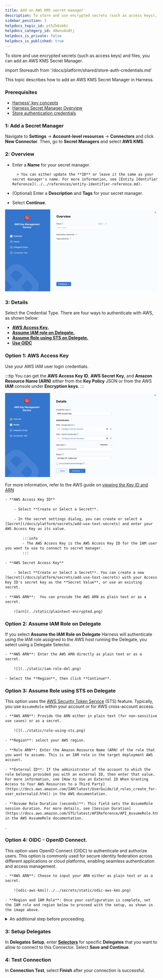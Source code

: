 ```yaml
---
title: Add an AWS KMS secret manager
description: To store and use encrypted secrets (such as access keys), you can add an AWS KMS Secrets Manager.
sidebar_position: 3
helpdocs_topic_id: pt52h8sb6z
helpdocs_category_id: 48wnu4u0tj
helpdocs_is_private: false
helpdocs_is_published: true
---
```


To store and use encrypted secrets (such as access keys) and files, you can add an AWS KMS Secret Manager.

import Storeauth from '/docs/platform/shared/store-auth-credentials.md'

<Storeauth />

This topic describes how to add an AWS KMS Secret Manager in Harness.

### Prerequisites

* [Harness' key concepts](/docs/platform/get-started/key-concepts.md)
* [Harness Secret Manager Overview](/docs/platform/secrets/secrets-management/harness-secret-manager-overview)
* [Store authentication credentials](/docs/platform/secrets/secrets-management/store-authentication-credentials)

### 1: Add a Secret Manager

Navigate to **Settings** → **Account-level resources** → **Connectors** and click **New Connector**. Then, go to **Secret Managers** and select **AWS KMS**. 

### 2: Overview

- Enter a **Name** for your secret manager.

        > You can either update the **ID** or leave it the same as your secret manager's name. For more information, see [Entity Identifier Reference](../../references/entity-identifier-reference.md).

- (Optional) Enter a **Description** and **Tags** for your secret manager.

- Select **Continue**.

![](../../secrets/static/add-an-aws-kms-secrets-manager-53.png)

### 3: Details

Select the Credential Type. There are four ways to authenticate with AWS, as shown below:

- [**AWS Access Key.**](#option-1-aws-access-key)
- [**Assume IAM role on Delegate.**](#option-2-assume-iam-role-on-delegate)
- [**Assume Role using STS on Delegate.**](#option-3-assume-role-using-sts-on-delegate)
- [**Use OIDC**](#option-4-oidc---openid-connect)

### Option 1: AWS Access Key

Use your AWS IAM user login credentials.

:::tip 
You can get the **AWS Access Key ID**, **AWS Secret Key**, and **Amazon Resource Name (ARN)** either from the **Key Policy** JSON or from the AWS **IAM** console under **Encryption keys**.
:::

![](../../secrets/static/add-an-aws-kms-secrets-manager-54.png)

For more information, refer to the AWS guide on [viewing the Key ID and ARN](https://docs.aws.amazon.com/kms/latest/developerguide/viewing-keys.html#find-cmk-id-arn)

    - **AWS Access Key ID**

        - Select **Create or Select a Secret**.

        - In the secret settings dialog, you can create or select a [Secret](/docs/platform/secrets/add-use-text-secrets) and enter your AWS Access Key as its value.

            :::info
            - The AWS Access Key is the AWS Access Key ID for the IAM user you want to use to connect to secret manager.
            :::

    - **AWS Secret Access Key**

        - Select **Create or Select a Secret**. You can create a new [Secret](/docs/platform/secrets/add-use-text-secrets) with your Access Key ID's secret key as the **Secret Value**, or use an existing secret.

    - **AWS ARN**:  You can provide the AWS ARN as plain text or as a secret.

        ![arn](../static/plaintext-encrypted.png)

### Option 2: Assume IAM Role on Delegate

If you select **Assume the IAM Role on Delegate** Harness will authenticate using the IAM role assigned to the AWS host running the Delegate, you select using a Delegate Selector.

    - **AWS ARN**: Enter the AWS ARN directly as plain text or as a secret.

        ![](../static/iam-role-del.png)

    - Select the **Region**, then click **Continue**.

### Option 3: Assume Role using STS on Delegate

This option uses the [AWS Security Token Service](https://docs.aws.amazon.com/IAM/latest/UserGuide/id_credentials_temp.html) (STS) feature. Typically, you use `AssumeRole` within your account or for AWS cross-account access.

    - **AWS ARN**: Provide the ARN either in plain text (for non-sensitive use cases) or as a secret.

        ![](../static/role-using-sts.png)

    - **Region**: select your AWS region.

    - **Role ARN**: Enter the Amazon Resource Name (ARN) of the role that you want to assume. This is an IAM role in the target deployment AWS account.

    - **External ID**: If the administrator of the account to which the role belongs provided you with an external ID, then enter that value. For more information, see [How to Use an External ID When Granting Access to Your AWS Resources to a Third Party](https://docs.aws.amazon.com/IAM/latest/UserGuide/id_roles_create_for-user_externalid.html) in the AWS documentation.

    - **Assume Role Duration (seconds)**: This field sets the AssumeRole session duration. For more details, see [Session Duration](https://docs.aws.amazon.com/STS/latest/APIReference/API_AssumeRole.html) in the AWS AssumeRole documentation.
.

### Option 4: OIDC - OpenID Connect.

 This option uses OpenID Connect (OIDC) to authenticate and authorize users. This option is commonly used for secure identity federation across different applications or cloud platforms, enabling seamless authentication and access management.

    - **AWS ARN**: Choose to input your ARN either as plain text or as a secret.

        ![odic-aws-kms](../../secrets/static/odic-aws-kms.png)

    - **Region and IAM Role**: Once your configuration is complete, set the IAM role and region below to proceed with the setup, as shown in the image above.

<details>
    <summary>An additional step before proceeding.</summary>

    #### Connectivity mode 

    This additional step allows you to select the connectivity mode.

    Once you have selected OIDC, you will be able to select **connectivity mode**, based on the requirement you can select the provider that can be either connect through a **delegate** or through **Harness platform**. 
        
    ![connectivity-mode](../../secrets/static/oidc-connectivity-mode.png)          
</details>

### 3: Setup Delegates

In **Delegates** **Setup**, enter [**Selectors**](../../delegates/manage-delegates/select-delegates-with-selectors.md#option-select-a-delegate-for-a-connector-using-tags) for specific **Delegates** that you want to allow to connect to this Connector. Select **Save and Continue**.

### 4: Test Connection

In **Connection** **Test**, select **Finish** after your connection is successful.
